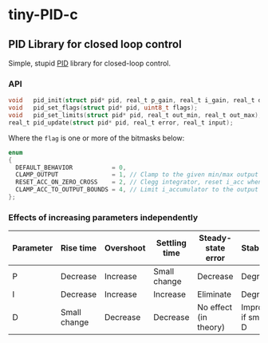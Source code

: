 # tiny-PID-c

## PID Library for closed loop control

Simple, stupid [PID](https://en.wikipedia.org/wiki/Proportional%E2%80%93integral%E2%80%93derivative_controller) library for closed-loop control.

### API

```C
void   pid_init(struct pid* pid, real_t p_gain, real_t i_gain, real_t d_gain);
void   pid_set_flags(struct pid* pid, uint8_t flags);
void   pid_set_limits(struct pid* pid, real_t out_min, real_t out_max);
real_t pid_update(struct pid* pid, real_t error, real_t input);
```

Where the `flag` is one or more of the bitmasks below:

```c
enum
{
  DEFAULT_BEHAVIOR           = 0,
  CLAMP_OUTPUT               = 1, // Clamp to the given min/max output values
  RESET_ACC_ON_ZERO_CROSS    = 2, // Clegg integrator, reset i_acc when the error == 0 or changes sign (limit overshoot)
  CLAMP_ACC_TO_OUTPUT_BOUNDS = 4, // Limit i_accumulator to the output min/max bounds
};
```


### Effects of increasing parameters independently

| Parameter |  Rise time   | Overshoot | Settling time | Steady-state error    |     Stability      |
|-----------|--------------|-----------|---------------|-----------------------|--------------------|
|     P     |   Decrease   | Increase  | Small change  |      Decrease         |      Degrade       |
|     I     |   Decrease   | Increase  | Increase      |      Eliminate        |      Degrade       |
|     D     | Small change | Decrease  | Decrease      | No effect (in theory) | Improve if small D |
